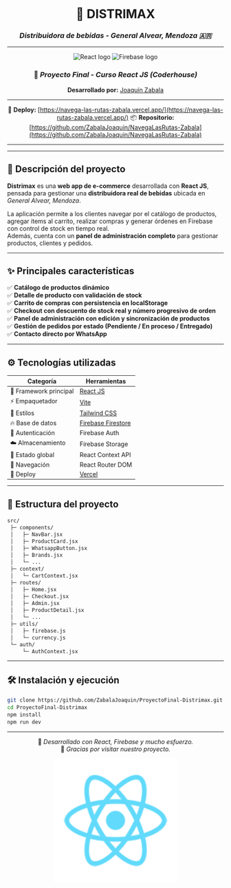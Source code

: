 <div align="center">

# 🥂 **DISTRIMAX**
### *Distribuidora de bebidas - General Alvear, Mendoza 🇦🇷*

---

<img src="https://upload.wikimedia.org/wikipedia/commons/a/a7/React-icon.svg" width="80" alt="React logo" />
<img src="https://firebase.google.com/static/images/brand-guidelines/logo-logomark.png" width="70" alt="Firebase logo" />

### 🚀 *Proyecto Final - Curso React JS (Coderhouse)*

**Desarrollado por:** [Joaquín Zabala](https://github.com/ZabalaJoaquin)  

---

🎯 **Deploy:** [https://navega-las-rutas-zabala.vercel.app/](https://navega-las-rutas-zabala.vercel.app/)
📦 **Repositorio:** [https://github.com/ZabalaJoaquin/NavegaLasRutas-Zabala](https://github.com/ZabalaJoaquin/NavegaLasRutas-Zabala)

---

</div>

---

## 🧾 **Descripción del proyecto**

**Distrimax** es una **web app de e-commerce** desarrollada con **React JS**, pensada para gestionar una **distribuidora real de bebidas** ubicada en *General Alvear, Mendoza*.  

La aplicación permite a los clientes navegar por el catálogo de productos, agregar ítems al carrito, realizar compras y generar órdenes en Firebase con control de stock en tiempo real.  
Además, cuenta con un **panel de administración completo** para gestionar productos, clientes y pedidos.

---

## ✨ **Principales características**

✅ **Catálogo de productos dinámico**  
✅ **Detalle de producto con validación de stock**  
✅ **Carrito de compras con persistencia en localStorage**  
✅ **Checkout con descuento de stock real y número progresivo de orden**  
✅ **Panel de administración con edición y sincronización de productos**  
✅ **Gestión de pedidos por estado (Pendiente / En proceso / Entregado)**  
✅ **Contacto directo por WhatsApp**  

---

## ⚙️ **Tecnologías utilizadas**

| Categoría | Herramientas |
|------------|---------------|
| 🧩 Framework principal | [React JS](https://reactjs.org/) |
| ⚡ Empaquetador | [Vite](https://vitejs.dev/) |
| 🎨 Estilos | [Tailwind CSS](https://tailwindcss.com/) |
| 🔥 Base de datos | [Firebase Firestore](https://firebase.google.com/docs/firestore) |
| 🔐 Autenticación | Firebase Auth |
| ☁️ Almacenamiento | Firebase Storage |
| 🧠 Estado global | React Context API |
| 🧭 Navegación | React Router DOM |
| 🚀 Deploy | [Vercel](https://vercel.com) |

---

## 🧱 **Estructura del proyecto**

```
src/
 ├─ components/
 │   ├─ NavBar.jsx
 │   ├─ ProductCard.jsx
 │   ├─ WhatsappButton.jsx
 │   ├─ Brands.jsx
 │   └─ ...
 ├─ context/
 │   └─ CartContext.jsx
 ├─ routes/
 │   ├─ Home.jsx
 │   ├─ Checkout.jsx
 │   ├─ Admin.jsx
 │   ├─ ProductDetail.jsx
 │   └─ ...
 ├─ utils/
 │   ├─ firebase.js
 │   └─ currency.js
 └─ auth/
     └─ AuthContext.jsx
```

---

## 🛠️ **Instalación y ejecución**

```bash
git clone https://github.com/ZabalaJoaquin/ProyectoFinal-Distrimax.git
cd ProyectoFinal-Distrimax
npm install
npm run dev
```

---

<div align="center">

🩵 *Desarrollado con React, Firebase y mucho esfuerzo.*  
🚀 *Gracias por visitar nuestro proyecto.*

![React Banner](https://raw.githubusercontent.com/github/explore/main/topics/react/react.png)

</div>

